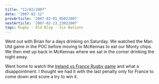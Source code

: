 ```yaml
---
title: "12/02/2007"
date: "2007-02-12"
prevArticle: '2007-02-05_05022007'
nextArticle: '2007-02-23_23022007'
tags: Rugby - Old Blog - Six Nations
---
```

Went out with Brian for a days drinking on Saturday. We watched the Man Utd game in the POC before moving to McKennas to eat our Monty chips. We then met up back in McKennas where we sat in the corner drinking the night away.

Went home to watch the [Ireland vs France Rugby game](http://www.rte.ie/sport/rugby/2007/0211/ireland3.html) and what a disappointment. I thought we had it with the last penalty only for France to come down and score a try to win it.